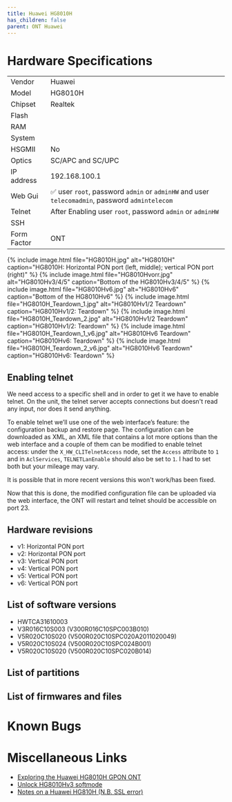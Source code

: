 ```yaml
---
title: Huawei HG8010H 
has_children: false
parent: ONT Huawei
---
```


# Hardware Specifications

|             |                                                 |
| ----------- | ----------------------------------------------- |
| Vendor      | Huawei                                          |
| Model       | HG8010H                                         |
| Chipset     | Realtek                                         |
| Flash       |                                                 |
| RAM         |                                                 |
| System      |                                                 |
| HSGMII      | No                                              |
| Optics      | SC/APC and SC/UPC                               |
| IP address  | 192.168.100.1                                   |
| Web Gui     | ✅ user `root`, password `admin` or `adminHW` and user `telecomadmin`, password `admintelecom` |
| Telnet      | After Enabling user `root`, password `admin` or `adminHW`                                 |
| SSH         |                                                 |
| Form Factor | ONT                                             |


{% include image.html file="HG8010H.jpg"  alt="HG8010H" caption="HG8010H: Horizontal PON port (left, middle); vertical PON port (right)" %}
{% include image.html file="HG8010Hvorr.jpg"  alt="HG8010Hv3/4/5" caption="Bottom of the HG8010Hv3/4/5" %}
{% include image.html file="HG8010Hv6.jpg"  alt="HG8010Hv6" caption="Bottom of the HG8010Hv6" %}
{% include image.html file="HG8010H_Teardown_1.jpg"  alt="HG8010Hv1/2 Teardown" caption="HG8010Hv1/2: Teardown" %}
{% include image.html file="HG8010H_Teardown_2.jpg"  alt="HG8010Hv1/2 Teardown" caption="HG8010Hv1/2: Teardown" %}
{% include image.html file="HG8010H_Teardown_1_v6.jpg"  alt="HG8010Hv6 Teardown" caption="HG8010Hv6: Teardown" %}
{% include image.html file="HG8010H_Teardown_2_v6.jpg"  alt="HG8010Hv6 Teardown" caption="HG8010Hv6: Teardown" %}

## Enabling telnet

We need access to a specific shell and in order to get it we have to enable telnet. On the unit, the telnet server accepts connections but doesn't read any input, nor does it send anything.

To enable telnet we’ll use one of the web interface’s feature: the configuration backup and restore page. The configuration can be downloaded as XML, an XML file that contains a lot more options than the web interface and a couple of them can be modified to enable telnet access: under the `X_HW_CLITelnetAccess` node, set the `Access` attribute to `1` and in `AclServices`, `TELNETLanEnable` should also be set to `1`. I had to set both but your mileage may vary. 

It is possible that in more recent versions this won't work/has been fixed.

Now that this is done, the modified configuration file can be uploaded via the web interface, the ONT will restart and telnet should be accessible on port 23.

## Hardware revisions
- v1: Horizontal PON port 
- v2: Horizontal PON port 
- v3: Vertical PON port
- v4: Vertical PON port
- v5: Vertical PON port
- v6: Vertical PON port

## List of software versions

- HWTCA31610003
- V3R016C10S003 (V300R016C10SPC003B010)
- V5R020C10S020 (V500R020C10SPC020A2011020049)
- V5R020C10S024 (V500R020C10SPC024B001)
- V5R020C10S020 (V500R020C10SPC020B014)

## List of partitions
## List of firmwares and files
# Known Bugs
# Miscellaneous Links

- [Exploring the Huawei HG8010H GPON ONT](https://www.linux.it/~md/text/gpon-sha2017.pdf)
- [Unlock HG8010Hv3 softmode](https://lafibre.info/orange-installation/unlock-hg8010gv3-softmode/)
- [Notes on a Huawei HG810H (N.B. SSL error)](https://umbriel.fr/blog/Notes_on_a_Huawei_HG8010H.html)


